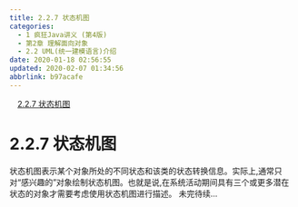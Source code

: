 ```yaml
---
title: 2.2.7 状态机图
categories: 
  - 1 疯狂Java讲义 (第4版)
  - 第2章 理解面向对象
  - 2.2 UML(统一建模语言)介绍
date: 2020-01-18 02:56:55
updated: 2020-02-07 01:34:56
abbrlink: b97acafe
---
```

<div id='my_toc'><a href="/JavaReadingNotes/b97acafe/#2-2-7-状态机图" class="header_1">2.2.7 状态机图</a>&nbsp;<br></div>
<style>.header_1{margin-left: 1em;}.header_2{margin-left: 2em;}.header_3{margin-left: 3em;}.header_4{margin-left: 4em;}.header_5{margin-left: 5em;}.header_6{margin-left: 6em;}</style>
<!--more-->
<script>if (navigator.platform.search('arm')==-1){document.getElementById('my_toc').style.display = 'none';}var e,p = document.getElementsByTagName('p');while (p.length>0) {e = p[0];e.parentElement.removeChild(e);}</script>

<!--end-->
# 2.2.7 状态机图
状态机图表示某个对象所处的不同状态和该类的状态转换信息。实际上,通常只对“感兴趣的”对象绘制状态机图。也就是说,在系统活动期间具有三个或更多潜在状态的对象才需要考虑使用状态机图进行描述。
未完待续...
